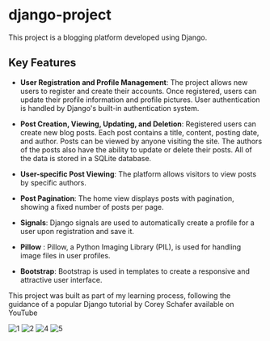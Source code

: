 # django-project
This project is a blogging platform developed using Django.

## Key Features
* **User Registration and Profile Management**: The project allows new users to register and create their accounts. Once registered, users can update their profile information and profile pictures. User authentication is handled by Django's built-in authentication system.

* **Post Creation, Viewing, Updating, and Deletion**: Registered users can create new blog posts. Each post contains a title, content, posting date, and author. Posts can be viewed by anyone visiting the site. The authors of the posts also have the ability to update or delete their posts. All of the data is stored in a SQLite database.

* **User-specific Post Viewing**: The platform allows visitors to view posts by specific authors.

* **Post Pagination**: The home view displays posts with pagination, showing a fixed number of posts per page.

* **Signals**: Django signals are used to automatically create a profile for a user upon registration and save it.

* **Pillow** : Pillow, a Python Imaging Library (PIL), is used for handling image files in user profiles.

* **Bootstrap**: Bootstrap is used in templates to create a responsive and attractive user interface.

This project was built as part of my learning process, following the guidance of a popular Django tutorial by Corey Schafer available on YouTube

![1](https://github.com/mantzu134/django_project2/assets/25063550/04e57ef2-a6ab-4ad9-8d4b-cf25233a357b)
![2](https://github.com/mantzu134/django_project2/assets/25063550/46e1bae9-71cc-4564-8f50-e07146336918)
![4](https://github.com/mantzu134/django_project2/assets/25063550/6f6aa1a4-ef24-4424-8d9a-f4c4f52adb63)
![5](https://github.com/mantzu134/django_project2/assets/25063550/8da8cd2a-96b4-4fb4-bc29-1f782ce61536)

